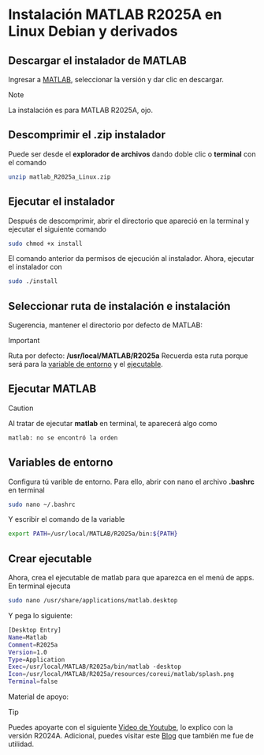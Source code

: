 # Instalación MATLAB R2025A en Linux Debian y derivados

## Descargar el instalador de MATLAB

Ingresar a [MATLAB](https://la.mathworks.com/downloads/), seleccionar la versión y dar clic en descargar.

> [!NOTE]
> La instalación es para MATLAB R2025A, ojo.

## Descomprimir el .zip instalador

Puede ser desde el **explorador de archivos** dando doble clic o **terminal** con el comando

```bash
unzip matlab_R2025a_Linux.zip
```

## Ejecutar el instalador

Después de descomprimir, abrir el directorio que apareció en la terminal y ejecutar el siguiente comando

```bash
sudo chmod +x install
```

El comando anterior da permisos de ejecución al instalador. Ahora, ejecutar el instalador con

```bash
sudo ./install
```

## Seleccionar ruta de instalación e instalación

Sugerencia, mantener el directorio por defecto de MATLAB:
> [!IMPORTANT]
> Ruta por defecto: **/usr/local/MATLAB/R2025a**
> Recuerda esta ruta porque será para la [variable de entorno](#variables-de-entorno) y el [ejecutable](#crear-ejecutable).

## Ejecutar MATLAB

> [!CAUTION]
> Al tratar de ejecutar **matlab** en terminal, te aparecerá algo como

```txt
matlab: no se encontró la orden
```

## Variables de entorno

Configura tú varible de entorno. Para ello, abrir con nano el archivo **.bashrc** en terminal

```bash
sudo nano ~/.bashrc
```

Y escribir el comando de la variable

```bash
export PATH=/usr/local/MATLAB/R2025a/bin:${PATH}
```

## Crear ejecutable

Ahora, crea el ejecutable de matlab para que aparezca en el menú de apps. En terminal ejecuta

```bash
sudo nano /usr/share/applications/matlab.desktop
```

Y pega lo siguiente:

```bash
[Desktop Entry]
Name=Matlab
Comment=R2025a
Version=1.0
Type=Application
Exec=/usr/local/MATLAB/R2025a/bin/matlab -desktop
Icon=/usr/local/MATLAB/R2025a/resources/coreui/matlab/splash.png
Terminal=false
```

Material de apoyo:
> [!TIP]
> Puedes apoyarte con el siguiente [Video de Youtube](https://www.youtube.com/watch?v=KCDG_SCDcaY), lo explico con la versión R2024A.
> Adicional, puedes visitar este [Blog](https://linux.how2shout.com/how-to-install-matlab-in-ubuntu-22-04/) que también me fue de utilidad.
